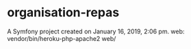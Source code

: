 organisation-repas
==================

A Symfony project created on January 16, 2019, 2:06 pm.
web: vendor/bin/heroku-php-apache2 web/
